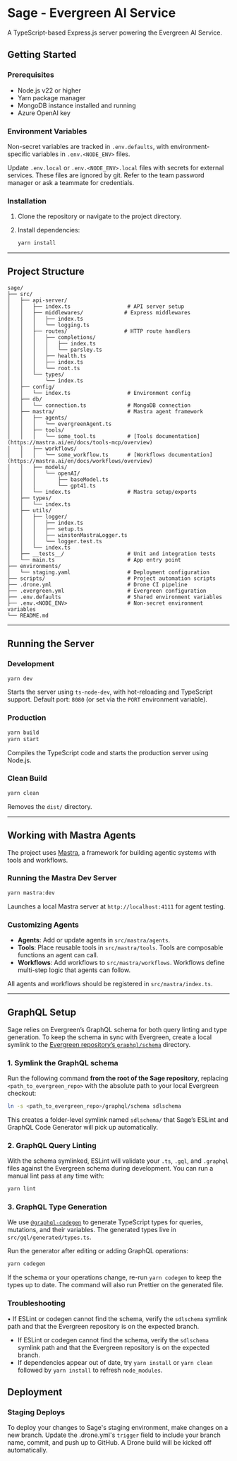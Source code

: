 # Sage - Evergreen AI Service

A TypeScript-based Express.js server powering the Evergreen AI Service.

## Getting Started

### Prerequisites

- Node.js v22 or higher
- Yarn package manager
- MongoDB instance installed and running
- Azure OpenAI key

### Environment Variables

Non-secret variables are tracked in `.env.defaults`, with environment-specific variables in `.env.<NODE_ENV>` files.

Update `.env.local` or `.env.<NODE_ENV>.local` files with secrets for external services. These files are ignored by git. Refer to the team password manager or ask a teammate for credentials.

### Installation

1. Clone the repository or navigate to the project directory.
2. Install dependencies:

   ```bash
   yarn install
   ```

---

## Project Structure

```
sage/
├── src/
│   ├── api-server/
│   │   ├── index.ts                  # API server setup
│   │   ├── middlewares/             # Express middlewares
│   │   │   ├── index.ts
│   │   │   └── logging.ts
│   │   ├── routes/                  # HTTP route handlers
│   │   │   ├── completions/
│   │   │   │   ├── index.ts
│   │   │   │   └── parsley.ts
│   │   │   ├── health.ts
│   │   │   ├── index.ts
│   │   │   └── root.ts
│   │   └── types/
│   │       └── index.ts
│   ├── config/
│   │   └── index.ts                  # Environment config
│   ├── db/
│   │   └── connection.ts             # MongoDB connection
│   ├── mastra/                       # Mastra agent framework
│   │   ├── agents/
│   │   │   └── evergreenAgent.ts
│   │   ├── tools/
│   │   │   └── some_tool.ts          # [Tools documentation](https://mastra.ai/en/docs/tools-mcp/overview)
│   │   ├── workflows/
│   │   │   └── some_workflow.ts      # [Workflows documentation](https://mastra.ai/en/docs/workflows/overview)
│   │   ├── models/
│   │   │   └── openAI/
│   │   │       ├── baseModel.ts
│   │   │       └── gpt41.ts
│   │   └── index.ts                  # Mastra setup/exports
│   ├── types/
│   │   └── index.ts
│   ├── utils/
│   │   ├── logger/
│   │   │   ├── index.ts
│   │   │   ├── setup.ts
│   │   │   ├── winstonMastraLogger.ts
│   │   │   └── logger.test.ts
│   │   └── index.ts
│   ├── __tests__/                    # Unit and integration tests
│   └── main.ts                       # App entry point
├── environments/
│   └── staging.yaml                  # Deployment configuration
├── scripts/                          # Project automation scripts
├── .drone.yml                        # Drone CI pipeline
├── .evergreen.yml                    # Evergreen configuration
├── .env.defaults                     # Shared environment variables
├── .env.<NODE_ENV>                   # Non-secret environment variables
└── README.md
```

---

## Running the Server

### Development

```bash
yarn dev
```

Starts the server using `ts-node-dev`, with hot-reloading and TypeScript support. Default port: `8080` (or set via the `PORT` environment variable).

### Production

```bash
yarn build
yarn start
```

Compiles the TypeScript code and starts the production server using Node.js.

### Clean Build

```bash
yarn clean
```

Removes the `dist/` directory.

---

## Working with Mastra Agents

The project uses [Mastra](https://mastra.ai/en/docs/overview), a framework for building agentic systems with tools and workflows.

### Running the Mastra Dev Server

```bash
yarn mastra:dev
```

Launches a local Mastra server at `http://localhost:4111` for agent testing.

### Customizing Agents

- **Agents**: Add or update agents in `src/mastra/agents`.
- **Tools**: Place reusable tools in `src/mastra/tools`. Tools are composable functions an agent can call.
- **Workflows**: Add workflows to `src/mastra/workflows`. Workflows define multi-step logic that agents can follow.

All agents and workflows should be registered in `src/mastra/index.ts`.

---

## GraphQL Setup

Sage relies on Evergreen’s GraphQL schema for both query linting and type
generation. To keep the schema in sync with Evergreen, create a local symlink
to the [Evergreen repository’s `graphql/schema`](https://github.com/evergreen-ci/evergreen/tree/master/graphql/schema) directory.

### 1. Symlink the GraphQL schema

Run the following command **from the root of the Sage repository**, replacing
`<path_to_evergreen_repo>` with the absolute path to your local Evergreen
checkout:

```bash
ln -s <path_to_evergreen_repo>/graphql/schema sdlschema
```

This creates a folder-level symlink named `sdlschema/` that Sage’s ESLint and
GraphQL Code Generator will pick up automatically.

### 2. GraphQL Query Linting

With the schema symlinked, ESLint will validate your `.ts`, `.gql`, and
`.graphql` files against the Evergreen schema during development. You can run a
manual lint pass at any time with:

```bash
yarn lint
```

### 3. GraphQL Type Generation

We use [`@graphql-codegen`](https://www.graphql-code-generator.com/) to generate
TypeScript types for queries, mutations, and their variables. The generated
types live in `src/gql/generated/types.ts`.

Run the generator after editing or adding GraphQL operations:

```bash
yarn codegen
```

If the schema or your operations change, re-run `yarn codegen` to keep the
types up to date. The command will also run Prettier on the generated file.

### Troubleshooting

• If ESLint or codegen cannot find the schema, verify the `sdlschema` symlink
path and that the Evergreen repository is on the expected branch.

- If ESLint or codegen cannot find the schema, verify the `sdlschema` symlink
  path and that the Evergreen repository is on the expected branch.
- If dependencies appear out of date, try `yarn install` or `yarn clean` followed
  by `yarn install` to refresh `node_modules`.

## Deployment

### Staging Deploys

To deploy your changes to Sage's staging environment, make changes on a new branch. Update the .drone.yml's `trigger` field to include your branch name, commit, and push up to GitHub. A Drone build will be kicked off automatically.
